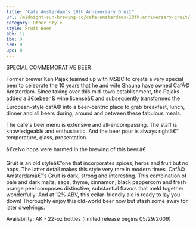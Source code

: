 ```yaml
---
title: "Cafe Amsterdam's 10th Anniversary Gruit"
url: /midnight-sun-brewing-co/cafe-amsterdams-10th-anniversary-gruit/
category: Other Style
style: Fruit Beer
abv: 12
ibu: 0
srm: 0
upc: 0
---
```

SPECIAL COMMEMORATIVE BEER

Former brewer Ken Pajak teamed up with MSBC to create a very special beer to celebrate the 10 years that he and wife Shauna have owned CafÃ© Amsterdam. Since taking over this mid-town establishment, the Pajaks added a â€œbeer & wine licenseâ€ and subsequently transformed the European-style cafÃ© into a beer-centric place to grab breakfast, lunch, dinner and all beers during, around and between these fabulous meals. 

The cafe's beer menu is extensive and all-encompassing. The staff is knowledgeable and enthusiastic. And the beer pour is always rightâ€” temperature, glass, presentation. 

â€œNo hops were harmed in the brewing of this beer.â€ 

Gruit is an old styleâ€”one that incorporates spices, herbs and fruit but no hops. The latter detail makes this style very rare in modern times. CafÃ© Amsterdamâ€™s Gruit is dark, strong and interesting. This combination of pale and dark malts, sage, thyme, cinnamon, black peppercorn and fresh orange peel composes distinctive, substantial flavors that meld together wonderfully. And at 12% ABV, this cellar-friendly ale is ready to lay you down! Thoroughly enjoy this old-world beer now but stash some away for later dwelvings. 

Availability: 
AK - 22-oz bottles (limited release begins 05/29/2009)
